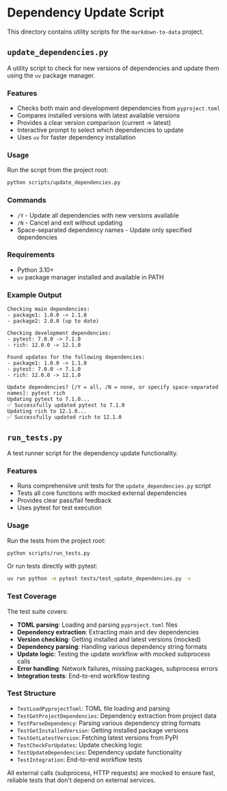 # Dependency Update Script

This directory contains utility scripts for the `markdown-to-data` project.

## `update_dependencies.py`

A utility script to check for new versions of dependencies and update them using the `uv` package manager.

### Features

- Checks both main and development dependencies from `pyproject.toml`
- Compares installed versions with latest available versions
- Provides a clear version comparison (current → latest)
- Interactive prompt to select which dependencies to update
- Uses `uv` for faster dependency installation

### Usage

Run the script from the project root:

```bash
python scripts/update_dependencies.py
```

### Commands

- `/Y` - Update all dependencies with new versions available
- `/N` - Cancel and exit without updating
- Space-separated dependency names - Update only specified dependencies

### Requirements

- Python 3.10+
- `uv` package manager installed and available in PATH

### Example Output

```
Checking main dependencies:
- package1: 1.0.0 -> 1.1.0
- package2: 2.0.0 (up to date)

Checking development dependencies:
- pytest: 7.0.0 -> 7.1.0
- rich: 12.0.0 -> 12.1.0

Found updates for the following dependencies:
- package1: 1.0.0 -> 1.1.0
- pytest: 7.0.0 -> 7.1.0
- rich: 12.0.0 -> 12.1.0

Update dependencies? [/Y = all, /N = none, or specify space-separated names]: pytest rich
Updating pytest to 7.1.0...
✅ Successfully updated pytest to 7.1.0
Updating rich to 12.1.0...
✅ Successfully updated rich to 12.1.0
```

## `run_tests.py`

A test runner script for the dependency update functionality.

### Features

- Runs comprehensive unit tests for the `update_dependencies.py` script
- Tests all core functions with mocked external dependencies
- Provides clear pass/fail feedback
- Uses pytest for test execution

### Usage

Run the tests from the project root:

```bash
python scripts/run_tests.py
```

Or run tests directly with pytest:

```bash
uv run python -m pytest tests/test_update_dependencies.py -v
```

### Test Coverage

The test suite covers:

- **TOML parsing**: Loading and parsing `pyproject.toml` files
- **Dependency extraction**: Extracting main and dev dependencies
- **Version checking**: Getting installed and latest versions (mocked)
- **Dependency parsing**: Handling various dependency string formats
- **Update logic**: Testing the update workflow with mocked subprocess calls
- **Error handling**: Network failures, missing packages, subprocess errors
- **Integration tests**: End-to-end workflow testing

### Test Structure

- `TestLoadPyprojectToml`: TOML file loading and parsing
- `TestGetProjectDependencies`: Dependency extraction from project data
- `TestParseDependency`: Parsing various dependency string formats
- `TestGetInstalledVersion`: Getting installed package versions
- `TestGetLatestVersion`: Fetching latest versions from PyPI
- `TestCheckForUpdates`: Update checking logic
- `TestUpdateDependencies`: Dependency update functionality
- `TestIntegration`: End-to-end workflow tests

All external calls (subprocess, HTTP requests) are mocked to ensure fast, reliable tests that don't depend on external services.